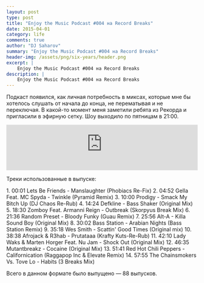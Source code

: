 ```yaml
---
layout: post
type: post
title: "Enjoy the Music Podcast #004 на Record Breaks"
date: 2015-04-01
category: life
comments: true
author: "DJ Saharov"
summary: "Enjoy the Music Podcast #004 на Record Breaks"
header-img: /assets/png/six-years/header.png
excerpt: |
    Enjoy the Music Podcast #004 на Record Breaks
description: |
    Enjoy the Music Podcast #004 на Record Breaks
---
```


<p>
<span class="firstcharacter">П</span>одкаст появился, как личная потребность в миксах, которые мне бы хотелось слушать от начала до конца, не перематывая и не переключая. В какой-то момент меня заметили ребята из Рекорда и пригласили в эфирную сетку. Шоу выходило по пятницам в 21:00.
</p>

<iframe width="100%" height="120" src="https://player-widget.mixcloud.com/widget/iframe/?hide_cover=1&feed=%2Fdjsaharovofficial%2Fdj-saharov-enjoy-the-music-podcast-004%2F" frameborder="0" allow="encrypted-media; fullscreen; autoplay; idle-detection; speaker-selection; web-share;" ></iframe>

<p>Треки использованные в выпуске:</p>
1. 00:01 Lets Be Friends - Manslaughter (Phobiacs Re-Fix)
2. 04:52 Gella Feat. MC Spyda - Twinkle (Pyramid Remix)
3. 10:00 Prodigy - Smack My Bitch Up (DJ Chaos Re-Rub)
4. 14:24 Defkline - Bass Shaker (Original Mix)
5. 18:30 Zomboy Feat. Armanni Reign - Outbreak (Skorpyus Break Mix)
6. 21:36 Random Preset - Bloody Funky (Guau Remix)
7. 25:56 Alt-A - Killa Sound Boy (Original Mix)
8. 30:02 Bass Station - Arabian Nights (Bass Station Remix)
9. 35:18 Wes Smith - Scattin' Good Times (Original mix)
10. 38:38 Afrojack & R3hab - Prutataaa (Krafty Kuts-Re-Rub)
11. 42:10 Lady Waks & Marten Horger Feat. Nu Jam - Shock Out (Original Mix)
12. 46:35 Mutantbreakz - Cocaine (Original Mix)
13. 51:41 Red Hot Chili Peppers - Californication (Raggapop Inc & Elevate Remix)
14. 57:55 The Chainsmokers Vs. Tove Lo - Habits (3 Breaks Mix)

<p>Всего в данном формате было выпущено &mdash; 88 выпусков.</p>